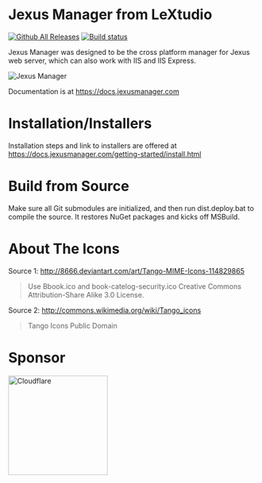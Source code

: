 Jexus Manager from LeXtudio
===========================

[![Github All Releases](https://img.shields.io/github/downloads/jexuswebserver/JexusManager/total.svg)](https://github.com/jexuswebserver/JexusManager/releases)
[![Build status](https://img.shields.io/github/actions/workflow/status/jexuswebserver/JexusManager/dotnetcore.yml?style=flat-square)](https://github.com/jexuswebserver/JexusManager/actions/workflows/dotnetcore.yml)

Jexus Manager was designed to be the cross platform manager for Jexus web server, which can also work with IIS and IIS Express.

![Jexus Manager](https://github.com/jexuswebserver/vscode-iis/raw/HEAD/images/vscode-iis.gif)

Documentation is at https://docs.jexusmanager.com

Installation/Installers
=======================

Installation steps and link to installers are offered at https://docs.jexusmanager.com/getting-started/install.html

Build from Source
=================
Make sure all Git submodules are initialized, and then run dist.deploy.bat to compile the source. It restores NuGet packages and kicks off MSBuild.

About The Icons
===============

Source 1: http://8666.deviantart.com/art/Tango-MIME-Icons-114829865
> Use Bbook.ico and book-catelog-security.ico
> Creative Commons Attribution-Share Alike 3.0 License.

Source 2: http://commons.wikimedia.org/wiki/Tango_icons
> Tango Icons
> Public Domain

Sponsor
=======
<a href="https://www.cloudflare.com">
  <img src="https://cf-assets.www.cloudflare.com/slt3lc6tev37/7bIgGp4hk4SFO0o3SBbOKJ/b48185dcf20c579960afad879b25ea11/CF_logo_stacked_blktype.jpg" alt="Cloudflare" width="200"/>
</a>
